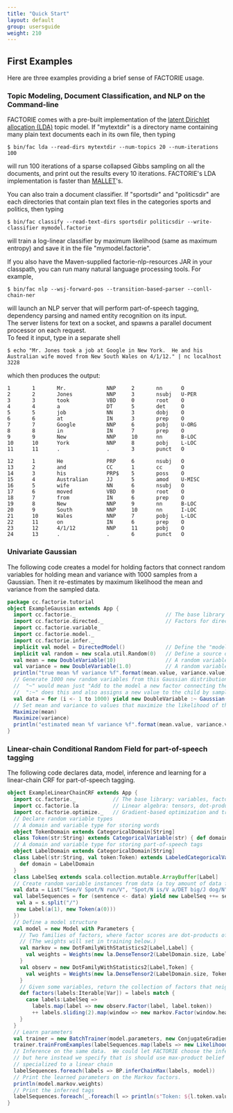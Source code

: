 ```yaml
---
title: "Quick Start"
layout: default
group: usersguide
weight: 210
---
```


## First Examples

Here are three examples providing a brief sense of FACTORIE usage.

### Topic Modeling, Document Classification, and NLP on the Command-line

FACTORIE comes with a pre-built implementation of the [latent Dirichlet allocation (LDA)](https://en.wikipedia.org/wiki/Latent_Dirichlet_allocation) topic model. 
If "mytextdir" is a directory name containing many plain text documents each in its own file, then typing 

```
$ bin/fac lda --read-dirs mytextdir --num-topics 20 --num-iterations 100
```

will run 100 iterations of a sparse collapsed Gibbs sampling on all the documents, and print out the results every 10 iterations. 
FACTORIE's LDA implementation is faster than [MALLET](http://mallet.cs.umass.edu)'s.

You can also train a document classifier. 
If "sportsdir" and "politicsdir" are each directories that contain plan text files in the categories sports and politics, then typing

```
$ bin/fac classify --read-text-dirs sportsdir politicsdir --write-classifier mymodel.factorie
```

will train a log-linear classifier by maximum likelihood (same as maximum entropy) and save it in the file "mymodel.factorie".

If you also have the Maven-supplied factorie-nlp-resources JAR in your classpath, you can run many natural language processing tools.  For example,

```
$ bin/fac nlp --wsj-forward-pos --transition-based-parser --conll-chain-ner
```

will launch an NLP server that will perform part-of-speech tagging, dependency parsing and named entity recognition on its input.  
The server listens for text on a socket, and spawns a parallel document processor on each request.  
To feed it input, type in a separate shell

```
$ echo "Mr. Jones took a job at Google in New York.  He and his Australian wife moved from New South Wales on 4/1/12." | nc localhost 3228
```

which then produces the output:

```
1       1       Mr.             NNP     2       nn      O
2       2       Jones           NNP     3       nsubj   U-PER
3       3       took            VBD     0       root    O
4       4       a               DT      5       det     O
5       5       job             NN      3       dobj    O
6       6       at              IN      3       prep    O
7       7       Google          NNP     6       pobj    U-ORG
8       8       in              IN      7       prep    O
9       9       New             NNP     10      nn      B-LOC
10      10      York            NNP     8       pobj    L-LOC
11      11      .               .       3       punct   O

12      1       He              PRP     6       nsubj   O
13      2       and             CC      1       cc      O
14      3       his             PRP$    5       poss    O
15      4       Australian      JJ      5       amod    U-MISC
16      5       wife            NN      6       nsubj   O
17      6       moved           VBD     0       root    O
18      7       from            IN      6       prep    O
19      8       New             NNP     9       nn      B-LOC
20      9       South           NNP     10      nn      I-LOC
21      10      Wales           NNP     7       pobj    L-LOC
22      11      on              IN      6       prep    O
23      12      4/1/12          NNP     11      pobj    O
24      13      .               .       6       punct   O
```


### Univariate Gaussian

The following code creates a model for holding factors that connect random variables for holding mean and variance with 1000 samples from a Gaussian.
Then it re-estimates by maximum likelihood the mean and variance from the sampled data. 

```scala
package cc.factorie.tutorial
object ExampleGaussian extends App {
  import cc.factorie._                             // The base library
  import cc.factorie.directed._                    // Factors for directed graphical models
  import cc.factorie.variable_
  import cc.factorie.model._
  import cc.factorie.infer._
  implicit val model = DirectedModel()             // Define the "model" that will implicitly store the new factors we create
  implicit val random = new scala.util.Random(0)   // Define a source of randomness that will be used implicitly in data generation below 
  val mean = new DoubleVariable(10)                // A random variable for holding the mean of the Gaussian
  val variance = new DoubleVariable(1.0)           // A random variable for holding the variance of the Gaussian
  println("true mean %f variance %f".format(mean.value, variance.value))
  // Generate 1000 new random variables from this Gaussian distribution
  //  "~" would mean just "Add to the model a new factor connecting the parents and the child"
  //  ":~" does this and also assigns a new value to the child by sampling from the factor
  val data = for (i <- 1 to 1000) yield new DoubleVariable :~ Gaussian(mean, variance) 
  // Set mean and variance to values that maximize the likelihood of the children
  Maximize(mean)
  Maximize(variance)
  println("estimated mean %f variance %f".format(mean.value, variance.value))
}
```

### Linear-chain Conditional Random Field for part-of-speech tagging

The following code declares data, model, inference and learning for a linear-chain CRF for part-of-speech tagging.

```scala
object ExampleLinearChainCRF extends App {
  import cc.factorie._            // The base library: variables, factors
  import cc.factorie.la           // Linear algebra: tensors, dot-products, etc.
  import cc.factorie.optimize._   // Gradient-based optimization and training
  // Declare random variable types
  // A domain and variable type for storing words
  object TokenDomain extends CategoricalDomain[String]
  class Token(str:String) extends CategoricalVariable(str) { def domain = TokenDomain }
  // A domain and variable type for storing part-of-speech tags
  object LabelDomain extends CategoricalDomain[String]
  class Label(str:String, val token:Token) extends LabeledCategoricalVariable(str){
    def domain = LabelDomain
  }
  class LabelSeq extends scala.collection.mutable.ArrayBuffer[Label]
  // Create random variable instances from data (a toy amount of data for this example)
  val data = List("See/V Spot/N run/V", "Spot/N is/V a/DET big/J dog/N", "He/N is/V fast/J") 
  val labelSequences = for (sentence <- data) yield new LabelSeq ++= sentence.split(" ").map(s => {
   val a = s.split("/")
   new Label(a(1), new Token(a(0)))
  })
  // Define a model structure
  val model = new Model with Parameters {
    // Two families of factors, where factor scores are dot-products of sufficient statistics and weights.
    // (The weights will set in training below.)
    val markov = new DotFamilyWithStatistics2[Label,Label] { 
      val weights = Weights(new la.DenseTensor2(LabelDomain.size, LabelDomain.size))
    }
    val observ = new DotFamilyWithStatistics2[Label,Token] {
      val weights = Weights(new la.DenseTensor2(LabelDomain.size, TokenDomain.size))
    }
    // Given some variables, return the collection of factors that neighbor them.
    def factors(labels:Iterable[Var]) = labels match {
      case labels:LabelSeq => 
        labels.map(label => new observ.Factor(label, label.token))
        ++ labels.sliding(2).map(window => new markov.Factor(window.head, window.last))
    }
  }
  // Learn parameters
  val trainer = new BatchTrainer(model.parameters, new ConjugateGradient)
  trainer.trainFromExamples(labelSequences.map(labels => new LikelihoodExample(labels, model, InferByBPChain)))
  // Inference on the same data.  We could let FACTORIE choose the inference method, 
  // but here instead we specify that is should use max-product belief propagation
  // specialized to a linear chain
  labelSequences.foreach(labels => BP.inferChainMax(labels, model))
  // Print the learned parameters on the Markov factors.
  println(model.markov.weights)
  // Print the inferred tags
  labelSequences.foreach(_.foreach(l => println(s"Token: ${l.token.value} Label: ${l.value}")))
}
```
